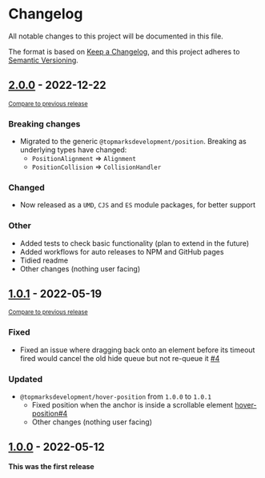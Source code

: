 <!--
Guiding Principles
- Changelogs are for humans, not machines.
- There should be an entry for every single version.
- The same types of changes should be grouped.
- Versions and sections should be linkable.
- The latest version comes first.
- The release date of each version is displayed.
- Mention whether you follow Semantic Versioning.

Types of changes
- Added for new features.
- Changed for changes in existing functionality.
- Deprecated for soon-to-be removed features.
- Removed for now removed features.
- Fixed for any bug fixes.
- Security in case of vulnerabilities.
- Breaking changes for break in new revision
- Other for notable changes that do not
 -->

# Changelog

All notable changes to this project will be documented in this file.

The format is based on [Keep a Changelog](https://keepachangelog.com/en/1.0.0/),
and this project adheres to [Semantic Versioning](https://semver.org/spec/v2.0.0.html).

## [2.0.0] - 2022-12-22

<small>[Compare to previous release][comp:2.0.0]</small>

### Breaking changes

-   Migrated to the generic `@topmarksdevelopment/position`. Breaking as underlying types have changed:
    -   `PositionAlignment` => `Alignment`
    -   `PositionCollision` => `CollisionHandler`

### Changed

-   Now released as a `UMD`, `CJS` and `ES` module packages, for better support

### Other

-   Added tests to check basic functionality (plan to extend in the future)
-   Added workflows for auto releases to NPM and GitHub pages
-   Tidied readme
-   Other changes (nothing user facing)

## [1.0.1] - 2022-05-19

<small>[Compare to previous release][comp:1.0.1]</small>

### Fixed

-   Fixed an issue where dragging back onto an element before its timeout fired would cancel the old hide queue but not re-queue it [#4](https://github.com/TopMarksDevelopment/JavaScript.HoverBox/pull/4)

### Updated

-   `@topmarksdevelopment/hover-position` from `1.0.0` to `1.0.1`
    -   Fixed position when the anchor is inside a scrollable element [hover-position#4](https://github.com/TopMarksDevelopment/JavaScript.HoverPosition/pull/4)
    -   Other changes (nothing user facing)

## [1.0.0] - 2022-05-12

**This was the first release**

[2.0.0]: https://github.com/TopMarksDevelopment/JavaScript.HoverBox/release/tag/v2.0.0
[comp:2.0.0]: https://github.com/TopMarksDevelopment/JavaScript.HoverBox/compare/v1.0.1...v2.0.0
[1.0.1]: https://github.com/TopMarksDevelopment/JavaScript.HoverBox/release/tag/v1.0.1
[comp:1.0.1]: https://github.com/TopMarksDevelopment/JavaScript.HoverBox/compare/v1.0.0...v1.0.1
[1.0.0]: https://github.com/TopMarksDevelopment/JavaScript.HoverBox/release/tag/v1.0.0
